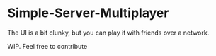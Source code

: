 # Simple-Server-Multiplayer

The UI is a bit clunky, but you can play it with friends over a network.

WIP. Feel free to contribute 
